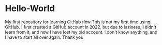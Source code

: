 # Hello-World
My first repository for learning GitHub flow
This is not my first time using GitHub. I first created a GitHub account in 2022, but due to laziness, I didn't learn from it, and now I  have lost my old account.
I don't know anything, and I have to start all over again.
Thank you
